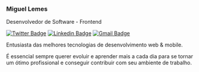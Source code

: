### Miguel Lemes

Desenvolvedor de Software - Frontend

[![Twitter Badge](https://img.shields.io/badge/-@_migueelzz-00875f?style=flat-square&labelColor=00875f&logo=twitter&logoColor=white&link=https://twitter.com/_migueelzz)](https://twitter.com/_migueelzz) 
[![Linkedin Badge](https://img.shields.io/badge/-Miguel%20Lemes-00875f?style=flat-square&logo=Linkedin&logoColor=white&link=https://www.linkedin.com/in/migueelzz/)](https://www.linkedin.com/in/migueelzz/) 
[![Gmail Badge](https://img.shields.io/badge/-miguellemes005@gmail.com-00875f?style=flat-square&logo=Gmail&logoColor=white&link=mailto:miguellemes005@gmail.com)](mailto:miguellemes005@gmail.com)

Entusiasta das melhores tecnologias de desenvolvimento web & mobile.

É essencial sempre querer evoluir e aprender mais a cada dia para se tornar um ótimo profissional e conseguir contribuir com seu ambiente de trabalho.



